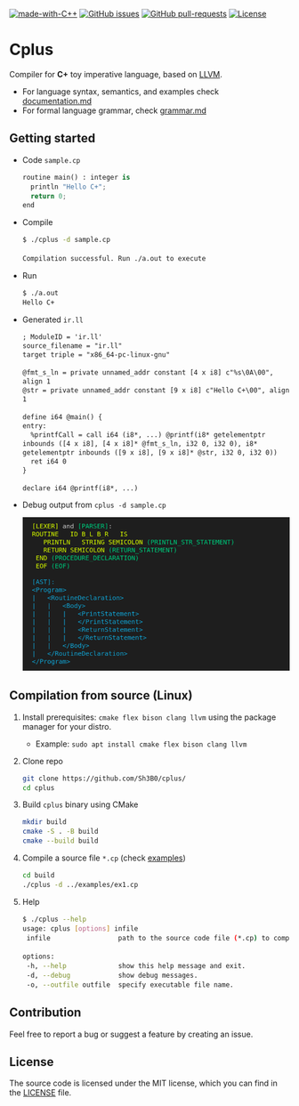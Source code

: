 [![made-with-C++](https://img.shields.io/badge/Made%20with-C++-F3527D.svg)](https://www.javascript.com)
[![GitHub issues](https://img.shields.io/github/issues/sh3b0/cplus)](https://gitHub.com/sh3bo/pft/issues/)
[![GitHub pull-requests](https://img.shields.io/github/issues-pr/sh3b0/cplus)](https://gitHub.com/sh3b0/cplus/pulls/)
[![License](https://img.shields.io/badge/license-MIT-green.svg)](https://github.com/Sh3b0/pft/blob/main/LICENSE)

# Сplus

Compiler for **C+** toy imperative language, based on [LLVM](https://llvm.org/docs/LangRef.html).

- For language syntax, semantics, and examples check [documentation.md](./docs/documentation.md)
- For formal language grammar, check [grammar.md](./docs/grammar.md)



## Getting started

- Code `sample.cp`

  ```python
  routine main() : integer is
  	println "Hello C+";
  	return 0;
  end
  ```

- Compile

  ```bash
  $ ./cplus -d sample.cp
  
  Compilation successful. Run ./a.out to execute
  ```

- Run

  ```bash
  $ ./a.out
  Hello C+
  ```

- Generated `ir.ll`

  ```assembly
  ; ModuleID = 'ir.ll'
  source_filename = "ir.ll"
  target triple = "x86_64-pc-linux-gnu"
  
  @fmt_s_ln = private unnamed_addr constant [4 x i8] c"%s\0A\00", align 1
  @str = private unnamed_addr constant [9 x i8] c"Hello C+\00", align 1
  
  define i64 @main() {
  entry:
    %printfCall = call i64 (i8*, ...) @printf(i8* getelementptr inbounds ([4 x i8], [4 x i8]* @fmt_s_ln, i32 0, i32 0), i8* getelementptr inbounds ([9 x i8], [9 x i8]* @str, i32 0, i32 0))
    ret i64 0
  }
  
  declare i64 @printf(i8*, ...)
  ```

  

- Debug output from `cplus -d sample.cp`

  ![debug](./docs/debug.png)

  

## Compilation from source (Linux)

1. Install prerequisites: `cmake flex bison clang llvm` using the package manager for your distro.

   - Example: `sudo apt install cmake flex bison clang llvm`

2. Clone repo

   ```bash
   git clone https://github.com/Sh3B0/cplus/
   cd cplus
   ```

3. Build `cplus` binary using CMake

   ```bash
   mkdir build
   cmake -S . -B build
   cmake --build build
   ```

4. Compile a source file `*.cp` (check [examples](./examples))

   ```bash
   cd build
   ./cplus -d ../examples/ex1.cp
   ```

5. Help

   ```bash
   $ ./cplus --help
   usage: cplus [options] infile
   	infile                 path to the source code file (*.cp) to compile.
   
   options:
   	-h, --help             show this help message and exit.
   	-d, --debug            show debug messages.
   	-o, --outfile outfile  specify executable file name.
   ```

   

## Contribution

Feel free to report a bug or suggest a feature by creating an issue.



## License

The source code is licensed under the MIT license, which you can find in the [LICENSE](./LICENSE) file.
